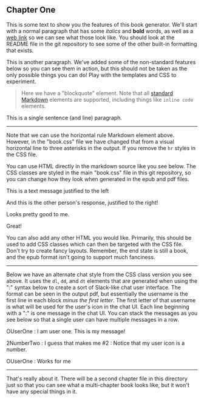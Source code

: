 ## Chapter One

This is some text to show you the features of this book generator. We'll start with a normal paragraph that has some _italics_ and **bold** words, as well as a [web link](https://jordankasper.com) so we can see what those look like. You should look at the README file in the git repository to see some of the other built-in formatting that exists.

This is another paragraph. We've added some of the non-standard features below so you can see them in action, but this should not be taken as the only possible things you can do! Play with the templates and CSS to experiment.

> Here we have a "blockquote" element. Note that all [standard Markdown](https://daringfireball.net/projects/markdown/syntax) elements are supported, including things like `inline code` elements.

This is a single sentence (and line) paragraph.

---

Note that we can use the horizontal rule Markdown element above. However, in the "book.css" file we have changed that from a visual horizontal line to three asterisks in the output. If you remove the `hr` styles in the CSS file.

You can use HTML directly in the markdown source like you see below. The CSS classes are styled in the main "book.css" file in this git repository, so you can change how they look when generated in the epub and pdf files.

<p class='text-chain-left'>
This is a text message justified to the left
</p>

<p class='text-chain-right'>
And this is the other person's response, justified to the right!
</p>

<p class='text-chain-left'>
Looks pretty good to me.
</p>

<p class='text-chain-right'>
Great!
</p>

You can also add any other HTML you would like. Primarily, this should be used to add CSS classes which can then be targeted with the CSS file. Don't try to create fancy layouts. Remember, the end state is still a book, and the epub format isn't going to support much fanciness.

---

Below we have an alternate chat style from the CSS class version you see above. It uses the `dl`, `dd`, and `dt` elements that are generated when using the ":" syntax below to create a sort of Slack-like chat user interface. The format can be seen in the output pdf, but essentially the username is the first line in each block _minus the first letter_. The first letter of that username is what will be used for the user's icon in the chat UI. Each line beginning with a ":" is one message in the chat UI. You can stack the messages as you see below so that a single user can have multiple messages in a row.

OUserOne
: I am user one. This is my message!

2NumberTwo
: I guess that makes me #2
: Notice that my user icon is a number.

OUserOne
: Works for me

---

That's really about it. There will be a second chapter file in this directory just so that you can see what a multi-chapter book looks like, but it won't have any special things in it.

